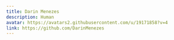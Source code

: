 ```yaml
---
title: Darin Menezes
description: Human
avatar: https://avatars2.githubusercontent.com/u/19171858?v=4
link: https://github.com/DarinMenezes
---
```

